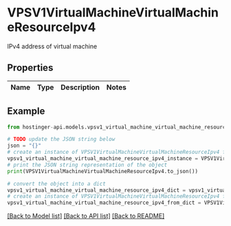 # VPSV1VirtualMachineVirtualMachineResourceIpv4

IPv4 address of virtual machine

## Properties

Name | Type | Description | Notes
------------ | ------------- | ------------- | -------------

## Example

```python
from hostinger-api.models.vpsv1_virtual_machine_virtual_machine_resource_ipv4 import VPSV1VirtualMachineVirtualMachineResourceIpv4

# TODO update the JSON string below
json = "{}"
# create an instance of VPSV1VirtualMachineVirtualMachineResourceIpv4 from a JSON string
vpsv1_virtual_machine_virtual_machine_resource_ipv4_instance = VPSV1VirtualMachineVirtualMachineResourceIpv4.from_json(json)
# print the JSON string representation of the object
print(VPSV1VirtualMachineVirtualMachineResourceIpv4.to_json())

# convert the object into a dict
vpsv1_virtual_machine_virtual_machine_resource_ipv4_dict = vpsv1_virtual_machine_virtual_machine_resource_ipv4_instance.to_dict()
# create an instance of VPSV1VirtualMachineVirtualMachineResourceIpv4 from a dict
vpsv1_virtual_machine_virtual_machine_resource_ipv4_from_dict = VPSV1VirtualMachineVirtualMachineResourceIpv4.from_dict(vpsv1_virtual_machine_virtual_machine_resource_ipv4_dict)
```
[[Back to Model list]](../README.md#documentation-for-models) [[Back to API list]](../README.md#documentation-for-api-endpoints) [[Back to README]](../README.md)


